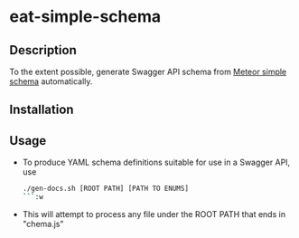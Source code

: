 # eat-simple-schema

## Description
To the extent possible, generate Swagger API schema from [Meteor simple schema](https://github.com/aldeed/meteor-simple-schema) automatically.

## Installation

## Usage
- To produce YAML schema definitions suitable for use in a Swagger API, use
  ```bash
  ./gen-docs.sh [ROOT PATH] [PATH TO ENUMS]
  ```:w
- This will attempt to process any file under the ROOT PATH that ends in "chema.js"
